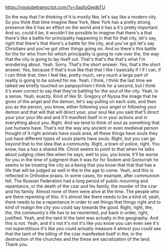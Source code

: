 https://youtubetranscript.com/?v=Saa1uQwdbTU

 So the way that I'm thinking of it is mostly like, let's say like a modern city. So you think that time imagine New York, New York has a pretty strong presence like it has an effect on the world and it has a it's pretty important. And so, could it be, it wouldn't be possible to imagine that there's a that there's like a battle for principality happening in that for that city, let's say, right that there's that there's a battle for the city, and you've got let's say Christians and you've got other things going on. And so there's this battle for the for who from for which principality is going to rule over the, the way that the city is going to lay itself out. That's that's the that's what I'm wondering about. Yeah. Sorry. That's the short answer. Yes, that's the short answer. Yes, because if that's true like that that I like I basically if I if I can, if I can think that, then I feel like, pretty much, very much a large part of reality is going to be solved for me. Yeah. I think, I think the last time we talked we briefly touched on panpsychism I think for a second, but I think it's even correct to say that they're battling for the soul of the city. Yeah. In a sense. Yeah, exactly. Kind of like St. Gregory of Nyssa the image that he gives of the angel and the demon, let's say pulling on each side, and then you as the person, you know, either following your angel or following your demon and that will that will direct your, your soul like you said that'll direct your your your life and and it'll manifest itself in in your actions and in everything about you. Right. And we tend to think of soul as something that just humans have. That's not the way any ancient or even medieval person thought of it right animals have souls area, all these things have souls they just have different types of souls plants have souls. Right, but you can go beyond that to the idea that a community. Right, a town of police, right. You know, has a has a shared life. Christ seems to point to that when he talks about judging cities like when he says, well to you, you know, it'll be worse for you in the time of judgment than it was for for Sodom and Gomorrah he seems to be treating the city as a being that you know that that that has a life that will be judged as well in the in the age to come. Yeah, and this is reflected in Orthodox praxis. In some cases, for example, after communism fell. The Russian Federation had a long period of public mourning and repentance, or the death of the czar and his family, the murder of the czar and his family. Almost none of them were alive at the time. The people who are there repenting of this. It's almost like there needs to be a kind of, yeah, there needs to be a repentance in order to set things that things right and to kind of realign the city you could say towards the good. Right, right, the, the, the community's life has to be reoriented, put back in order, right, justified. Yeah, and the taint lit the taint was actually in the geography. And this is not. Yeah, and it's not it's not it's like you know you can even see it's not superstitious it's like you could actually measure it almost you could see that the taint of the killing of the czar manifested itself in the, in the destruction of the churches and the these are sacralization of the land. Thank you.